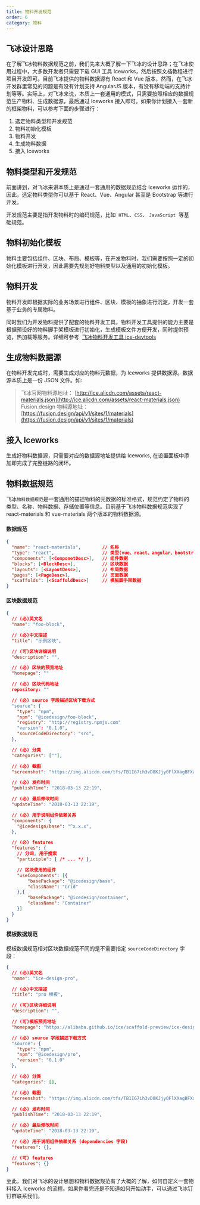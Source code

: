 ```yaml
---
title: 物料开发规范
order: 6
category: 物料
---
```


## 飞冰设计思路

在了解飞冰物料数据规范之前，我们先来大概了解一下飞冰的设计思路；在飞冰使用过程中，大多数开发者只需要下载 GUI 工具 Iceworks，然后按照文档教程进行项目开发即可。目前飞冰提供的物料数据源有 React 和 Vue 版本，然而，在飞冰开发群里常见的问题是有没有计划支持 AngularJS 版本，有没有移动端的支持计划等等。实际上，对飞冰来说，本质上一套通用的模式，只需要按照相应的数据规范生产物料、生成数据源，最后通过 Iceworks 接入即可。如果你计划接入一套新的框架物料，可以参考下面的步骤进行：

1. 选定物料类型和开发规范
2. 物料初始化模板
3. 物料开发
4. 生成物料数据
5. 接入 Iceworks

## 物料类型和开发规范

前面讲到，对飞冰来讲本质上是通过一套通用的数据规范结合 Iceworks 运作的，因此，选定物料类型你可以基于 React、Vue、Angular 甚至是 Bootstrap 等进行开发。

开发规范主要是指开发物料时的编码规范，比如  `HTML`、`CSS`、 `JavaScript`  等基础规范。

## 物料初始化模板

物料主要包括组件、区块、布局、模板等，在开发物料时，我们需要按照一定的初始化模板进行开发，因此需要先规划好物料类型以及通用的初始化模板。

## 物料开发

物料开发即根据实际的业务场景进行组件、区块、模板的抽象进行沉淀，开发一套基于业务的专属物料。

同时我们为开发物料提供了配套的物料开发工具，物料开发工具提供的能力主要是根据预设好的物料脚手架模板进行初始化，生成模板文件方便开发，同时提供预览，热加载等服务。详细可参考  [飞冰物料开发工具 ice-devtools](https://github.com/alibaba/ice/tree/master/tools/ice-devtools)

## 生成物料数据源

在物料开发完成时，需要生成对应的物料元数据，为 Iceworks 提供数据源。数据源本质上是一份 JSON 文件。如:

> 飞冰官网物料源地址： [http://ice.alicdn.com/assets/react-materials.json](http://ice.alicdn.com/assets/react-materials.json)
> Fusion.design 物料源地址：[https://fusion.design/api/v1/sites/1/materials](https://fusion.design/api/v1/sites/1/materials)

## 接入 Iceworks

生成好物料数据源，只需要对应的数据源地址提供给 Iceworks, 在设置面板中添加即完成了完整链路的闭环。

## 物料数据规范

飞冰`物料数据规范`是一套通用的描述物料的元数据的标准格式，规范约定了物料的类型、名称、物料数据、存储位置等信息。目前基于飞冰物料数据规范实现了 react-materials 和 vue-materials 两个版本的物料数据源。

#### 数据规范

```json
{
  "name": "react-materials",        // 名称
  "type": "react",                  // 类型(vue、react、angular、bootstrap、etc）
  "components": [<ComponetDesc>],   // 组件数据
  "blocks": [<BlockDesc>],          // 区块数据
  "layouts": [<LayoutDesc>],        // 布局数据
  "pages": [<PageDesc>],            // 页面数据
  "scaffolds": [<ScaffoldDesc>]     // 模板脚手架数据
}
```

#### 区块数据规范

```json
{
  // (必)英文名
  "name": "foo-block",

  // (必)中文描述
  "title": "示例区块",

  // (可)区块详细说明
  "description": "",

  // (必) 区块的预览地址
  "homepage": ""

  // (必) 区块代码地址
  repository: ""

  // (必) source 字段描述区块下载方式
  "source": {
    "type": "npm",
    "npm": "@icedesign/foo-block",
    "registry": "http://registry.npmjs.com"
    "version": "0.1.0",
    "sourceCodeDirectory": "src",
  },

  // (必) 分类
  "categories": [""],

  // (必) 截图
  "screenshot": "https://img.alicdn.com/tfs/TB1I67ih3vD8KJjy0FlXXagBFXa-947-929.png",

  // (必) 发布时间
  "publishTime": "2018-03-13 22:19",

  // (必) 最后修改时间
  "updateTime": "2018-03-13 22:19",

  // (必) 用于说明组件依赖关系
  "components": {
    "@icedesign/base": "^x.x.x",
  },

  // (必) features
  "features": {
    // 分词, 用于搜索
    "participle": { /* ... */ },

    // 区块使用的组件
    "useComponents": [{
        "basePackage": "@icedesign/base",
        "className": "Grid"
    },{
        "basePackage": "@icedesign/container",
        "className": "Container"
    }]
  }
}

```

#### 模板数据规范

模板数据规范相对区块数据规范不同的是不需要指定 `sourceCodeDirectory` 字段：

```json
{
  // (必)英文名
  "name": "ice-design-pro",

  // (必)中文描述
  "title": "pro 模板",

  // (可)区块详细说明
  "description": "",

  // (可)模板预览地址
  "homepage": "https://alibaba.github.io/ice/scaffold-preview/ice-design-pro.html"

  // (必) source 字段描述下载方式
  "source": {
    "type": "npm",
    "npm": "@icedesign/pro",
    "version": "0.1.0"
  },

  // (必) 分类
  "categories": [],

  // (必) 截图
  "screenshot": "https://img.alicdn.com/tfs/TB1I67ih3vD8KJjy0FlXXagBFXa-947-929.png",

  // (必) 发布时间
  "publishTime": "2018-03-13 22:19",

  // (必) 最后修改时间
  "updateTime": "2018-03-13 22:19",

  // (必) 用于说明组件依赖关系 (dependencies 字段)
  "features": {},

  // (可) features
  "features": {}
}
```

至此，我们对飞冰的设计思想和物料数据规范有了大概的了解，如何自定义一套物料接入 Iceworks 的流程。如果你看完还是不知道如何开始动手，可以通过飞冰钉钉群联系我们。
